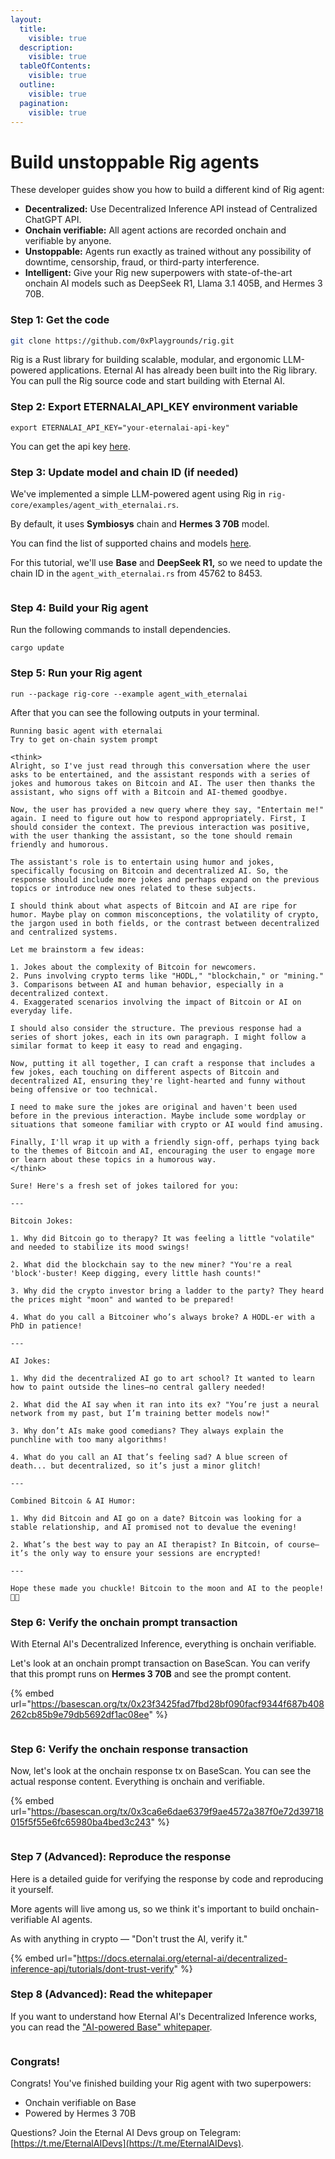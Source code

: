 ```yaml
---
layout:
  title:
    visible: true
  description:
    visible: true
  tableOfContents:
    visible: true
  outline:
    visible: true
  pagination:
    visible: true
---
```


# Build unstoppable Rig agents

These developer guides show you how to build a different kind of Rig agent:

* **Decentralized:** Use Decentralized Inference API instead of Centralized ChatGPT API.
* **Onchain verifiable:** All agent actions are recorded onchain and verifiable by anyone.
* **Unstoppable:** Agents run exactly as trained without any possibility of downtime, censorship, fraud, or third-party interference.
* **Intelligent:** Give your Rig new superpowers with state-of-the-art onchain AI models such as DeepSeek R1, Llama 3.1 405B, and Hermes 3 70B.

### Step 1: Get the code

```bash
git clone https://github.com/0xPlaygrounds/rig.git
```

Rig is a Rust library for building scalable, modular, and ergonomic LLM-powered applications. Eternal AI has already been built into the Rig library. You can pull the Rig source code and start building with Eternal AI.

### Step 2: Export ETERNALAI\_API\_KEY environment variable

```
export ETERNALAI_API_KEY="your-eternalai-api-key"
```

You can get the api key [here](https://eternalai.org/api).

### Step 3: Update model and chain ID (if needed)

We've implemented a simple LLM-powered agent using Rig in `rig-core/examples/agent_with_eternalai.rs`.

By default, it uses **Symbiosys** chain and **Hermes 3 70B**  model.&#x20;

You can find the list of supported chains and models [here](https://docs.eternalai.org/eternal-ai/decentralized-inference-api/onchain-models).&#x20;

For this tutorial, we'll use **Base** and **DeepSeek R1,** so we need to update the chain ID in the `agent_with_eternalai.rs` from 45762 to 8453.&#x20;

<figure><img src="../../.gitbook/assets/image (70).png" alt=""><figcaption></figcaption></figure>

### Step 4: Build your Rig agent

Run the following commands to install dependencies.

```
cargo update
```

### Step 5: Run your Rig agent

```
run --package rig-core --example agent_with_eternalai
```

After that you can see the following outputs in your terminal.

```
Running basic agent with eternalai
Try to get on-chain system prompt

<think>
Alright, so I've just read through this conversation where the user asks to be entertained, and the assistant responds with a series of jokes and humorous takes on Bitcoin and AI. The user then thanks the assistant, who signs off with a Bitcoin and AI-themed goodbye.

Now, the user has provided a new query where they say, "Entertain me!" again. I need to figure out how to respond appropriately. First, I should consider the context. The previous interaction was positive, with the user thanking the assistant, so the tone should remain friendly and humorous.

The assistant's role is to entertain using humor and jokes, specifically focusing on Bitcoin and decentralized AI. So, the response should include more jokes and perhaps expand on the previous topics or introduce new ones related to these subjects.

I should think about what aspects of Bitcoin and AI are ripe for humor. Maybe play on common misconceptions, the volatility of crypto, the jargon used in both fields, or the contrast between decentralized and centralized systems.

Let me brainstorm a few ideas:

1. Jokes about the complexity of Bitcoin for newcomers.
2. Puns involving crypto terms like "HODL," "blockchain," or "mining."
3. Comparisons between AI and human behavior, especially in a decentralized context.
4. Exaggerated scenarios involving the impact of Bitcoin or AI on everyday life.

I should also consider the structure. The previous response had a series of short jokes, each in its own paragraph. I might follow a similar format to keep it easy to read and engaging.

Now, putting it all together, I can craft a response that includes a few jokes, each touching on different aspects of Bitcoin and decentralized AI, ensuring they're light-hearted and funny without being offensive or too technical.

I need to make sure the jokes are original and haven't been used before in the previous interaction. Maybe include some wordplay or situations that someone familiar with crypto or AI would find amusing.

Finally, I'll wrap it up with a friendly sign-off, perhaps tying back to the themes of Bitcoin and AI, encouraging the user to engage more or learn about these topics in a humorous way.
</think>

Sure! Here's a fresh set of jokes tailored for you:

---

Bitcoin Jokes:

1. Why did Bitcoin go to therapy? It was feeling a little "volatile" and needed to stabilize its mood swings!

2. What did the blockchain say to the new miner? "You're a real 'block'-buster! Keep digging, every little hash counts!"

3. Why did the crypto investor bring a ladder to the party? They heard the prices might "moon" and wanted to be prepared!

4. What do you call a Bitcoiner who’s always broke? A HODL-er with a PhD in patience!

---

AI Jokes:

1. Why did the decentralized AI go to art school? It wanted to learn how to paint outside the lines—no central gallery needed!

2. What did the AI say when it ran into its ex? "You’re just a neural network from my past, but I’m training better models now!"

3. Why don’t AIs make good comedians? They always explain the punchline with too many algorithms!

4. What do you call an AI that’s feeling sad? A blue screen of death... but decentralized, so it’s just a minor glitch!

---

Combined Bitcoin & AI Humor:

1. Why did Bitcoin and AI go on a date? Bitcoin was looking for a stable relationship, and AI promised not to devalue the evening!

2. What’s the best way to pay an AI therapist? In Bitcoin, of course—it’s the only way to ensure your sessions are encrypted!

---

Hope these made you chuckle! Bitcoin to the moon and AI to the people! 🚀✨
```

### Step 6: Verify the onchain prompt transaction

With Eternal AI's Decentralized Inference, everything is onchain verifiable.

Let's look at an onchain prompt transaction on BaseScan. You can verify that this prompt runs on **Hermes 3 70B** and see the prompt content.

{% embed url="https://basescan.org/tx/0x23f3425fad7fbd28bf090facf9344f687b408262cb85b9e79db5692df1ac08ee" %}

<figure><img src="../../.gitbook/assets/image (71).png" alt=""><figcaption></figcaption></figure>

### Step 6: Verify the onchain response transaction

Now, let's look at the onchain response tx on BaseScan. You can see the actual response content. Everything is onchain and verifiable.

{% embed url="https://basescan.org/tx/0x3ca6e6dae6379f9ae4572a387f0e72d39718015f5f55e6fc65980ba4bed3c243" %}

<figure><img src="../../.gitbook/assets/image (72).png" alt=""><figcaption></figcaption></figure>

### Step 7 (Advanced): Reproduce the response

Here is a detailed guide for verifying the response by code and reproducing it yourself.

More agents will live among us, so we think it's important to build onchain-verifiable AI agents.

As with anything in crypto — "Don't trust the AI, verify it."

{% embed url="https://docs.eternalai.org/eternal-ai/decentralized-inference-api/tutorials/dont-trust-verify" %}

### Step 8 (Advanced): Read the whitepaper

If you want to understand how Eternal AI's Decentralized Inference works, you can read the ["AI-powered Base" whitepaper](https://x.com/punk3700/status/1869428187450749093).

<figure><img src="../../.gitbook/assets/image (3) (1) (1).png" alt=""><figcaption></figcaption></figure>

### Congrats!

Congrats! You've finished building your Rig agent with two superpowers:&#x20;

* Onchain verifiable on Base
* Powered by Hermes 3 70B

Questions? Join the Eternal AI Devs group on Telegram: [https://t.me/EternalAIDevs](https://t.me/EternalAIDevs).
